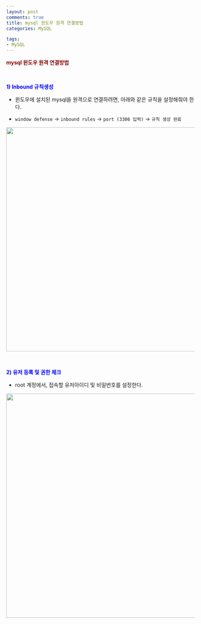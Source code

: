 ```yaml
---
layout: post
comments: true
title: mysql 윈도우 원격 연결방법
categories: MySQL

tags:
- MySQL
---
```


**<span style='color:DarkRed'> mysql 윈도우 원격 연결방법</span>**

<br>

**<span style='color:blue'> 1) Inbound 규칙생성</span>**

- 윈도우에 설치된 mysql을 원격으로 연결하려면, 아래와 같은 규칙을 설정해줘야 한다.

- `window defense` → `inbound rules` → `port (3306 입력)` → `규칙 생성 완료`

<p align="center"><img width="600" height="auto" src="../assets/figure/window_bound.png"></p>

<br>

**<span style='color:blue'> 2) 유저 등록 및 권한 체크</span>**

- root 계정에서, 접속할 유저아이디 및 비밀번호를 설정한다.

<p align="center"><img width="600" height="auto" src="../assets/figure/mysql_user.png"></p>
